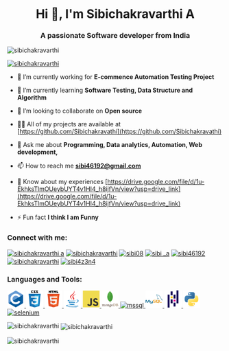 <h1 align="center">Hi 👋, I'm Sibichakravarthi A</h1>
<h3 align="center">A passionate Software developer from India</h3>

<p align="left"> <img src="https://komarev.com/ghpvc/?username=sibichakravarthi&label=Profile%20views&color=0e75b6&style=flat" alt="sibichakravarthi" /> </p>

<p align="left"> <a href="https://github.com/ryo-ma/github-profile-trophy"><img src="https://github-profile-trophy.vercel.app/?username=sibichakravarthi" alt="sibichakravarthi" /></a> </p>

- 🔭 I’m currently working for **E-commence Automation Testing Project**

- 🌱 I’m currently learning **Software Testing, Data Structure and Algorithm**

- 👯 I’m looking to collaborate on **Open source**

- 👨‍💻 All of my projects are available at [https://github.com/Sibichakravathi](https://github.com/Sibichakravathi)

- 💬 Ask me about **Programming, Data analytics, Automation, Web development,**

- 📫 How to reach me **sibi46192@gmail.com**

- 📄 Know about my experiences [https://drive.google.com/file/d/1u-EkhksTlmOUeybUYT4v1HI4_h8ijfVn/view?usp=drive_link](https://drive.google.com/file/d/1u-EkhksTlmOUeybUYT4v1HI4_h8ijfVn/view?usp=drive_link)

- ⚡ Fun fact **I think I am Funny**

<h3 align="left">Connect with me:</h3>
<p align="left">
<a href="https://linkedin.com/in/sibichakravarthi a" target="blank"><img align="center" src="https://raw.githubusercontent.com/rahuldkjain/github-profile-readme-generator/master/src/images/icons/Social/linked-in-alt.svg" alt="sibichakravarthi a" height="30" width="40" /></a>
<a href="https://fb.com/sibichakravarthi" target="blank"><img align="center" src="https://raw.githubusercontent.com/rahuldkjain/github-profile-readme-generator/master/src/images/icons/Social/facebook.svg" alt="sibichakravarthi" height="30" width="40" /></a>
<a href="https://www.codechef.com/users/sibi08" target="blank"><img align="center" src="https://cdn.jsdelivr.net/npm/simple-icons@3.1.0/icons/codechef.svg" alt="sibi08" height="30" width="40" /></a>
<a href="https://www.hackerrank.com/sibi _a" target="blank"><img align="center" src="https://raw.githubusercontent.com/rahuldkjain/github-profile-readme-generator/master/src/images/icons/Social/hackerrank.svg" alt="sibi _a" height="30" width="40" /></a>
<a href="https://www.leetcode.com/sibi46192" target="blank"><img align="center" src="https://raw.githubusercontent.com/rahuldkjain/github-profile-readme-generator/master/src/images/icons/Social/leet-code.svg" alt="sibi46192" height="30" width="40" /></a>
<a href="https://www.hackerearth.com/sibichakravarthi" target="blank"><img align="center" src="https://raw.githubusercontent.com/rahuldkjain/github-profile-readme-generator/master/src/images/icons/Social/hackerearth.svg" alt="sibichakravarthi" height="30" width="40" /></a>
<a href="https://auth.geeksforgeeks.org/user/sibi4z3n4" target="blank"><img align="center" src="https://raw.githubusercontent.com/rahuldkjain/github-profile-readme-generator/master/src/images/icons/Social/geeks-for-geeks.svg" alt="sibi4z3n4" height="30" width="40" /></a>
</p>

<h3 align="left">Languages and Tools:</h3>
<p align="left"> <a href="https://www.cprogramming.com/" target="_blank" rel="noreferrer"> <img src="https://raw.githubusercontent.com/devicons/devicon/master/icons/c/c-original.svg" alt="c" width="40" height="40"/> </a> <a href="https://www.w3schools.com/css/" target="_blank" rel="noreferrer"> <img src="https://raw.githubusercontent.com/devicons/devicon/master/icons/css3/css3-original-wordmark.svg" alt="css3" width="40" height="40"/> </a> <a href="https://www.w3.org/html/" target="_blank" rel="noreferrer"> <img src="https://raw.githubusercontent.com/devicons/devicon/master/icons/html5/html5-original-wordmark.svg" alt="html5" width="40" height="40"/> </a> <a href="https://www.java.com" target="_blank" rel="noreferrer"> <img src="https://raw.githubusercontent.com/devicons/devicon/master/icons/java/java-original.svg" alt="java" width="40" height="40"/> </a> <a href="https://developer.mozilla.org/en-US/docs/Web/JavaScript" target="_blank" rel="noreferrer"> <img src="https://raw.githubusercontent.com/devicons/devicon/master/icons/javascript/javascript-original.svg" alt="javascript" width="40" height="40"/> </a> <a href="https://www.mongodb.com/" target="_blank" rel="noreferrer"> <img src="https://raw.githubusercontent.com/devicons/devicon/master/icons/mongodb/mongodb-original-wordmark.svg" alt="mongodb" width="40" height="40"/> </a> <a href="https://www.microsoft.com/en-us/sql-server" target="_blank" rel="noreferrer"> <img src="https://www.svgrepo.com/show/303229/microsoft-sql-server-logo.svg" alt="mssql" width="40" height="40"/> </a> <a href="https://www.mysql.com/" target="_blank" rel="noreferrer"> <img src="https://raw.githubusercontent.com/devicons/devicon/master/icons/mysql/mysql-original-wordmark.svg" alt="mysql" width="40" height="40"/> </a> <a href="https://pandas.pydata.org/" target="_blank" rel="noreferrer"> <img src="https://raw.githubusercontent.com/devicons/devicon/2ae2a900d2f041da66e950e4d48052658d850630/icons/pandas/pandas-original.svg" alt="pandas" width="40" height="40"/> </a> <a href="https://www.python.org" target="_blank" rel="noreferrer"> <img src="https://raw.githubusercontent.com/devicons/devicon/master/icons/python/python-original.svg" alt="python" width="40" height="40"/> </a> <a href="https://www.selenium.dev" target="_blank" rel="noreferrer"> <img src="https://raw.githubusercontent.com/detain/svg-logos/780f25886640cef088af994181646db2f6b1a3f8/svg/selenium-logo.svg" alt="selenium" width="40" height="40"/> </a> </p>

<p><img align="left" src="https://github-readme-stats.vercel.app/api/top-langs?username=sibichakravarthi&show_icons=true&locale=en&layout=compact" alt="sibichakravarthi" /></p>

<p>&nbsp;<img align="center" src="https://github-readme-stats.vercel.app/api?username=sibichakravarthi&show_icons=true&locale=en" alt="sibichakravarthi" /></p>

<p><img align="center" src="https://github-readme-streak-stats.herokuapp.com/?user=sibichakravarthi&" alt="sibichakravarthi" /></p>
